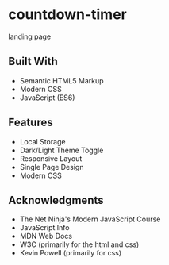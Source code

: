 # countdown-timer
landing page

## Built With

- Semantic HTML5 Markup
- Modern CSS
- JavaScript (ES6)

## Features

- Local Storage
- Dark/Light Theme Toggle
- Responsive Layout
- Single Page Design
- Modern CSS

## Acknowledgments

- The Net Ninja's Modern JavaScript Course
- JavaScript.Info
- MDN Web Docs
- W3C (primarily for the html and css)
- Kevin Powell (primarily for css)
